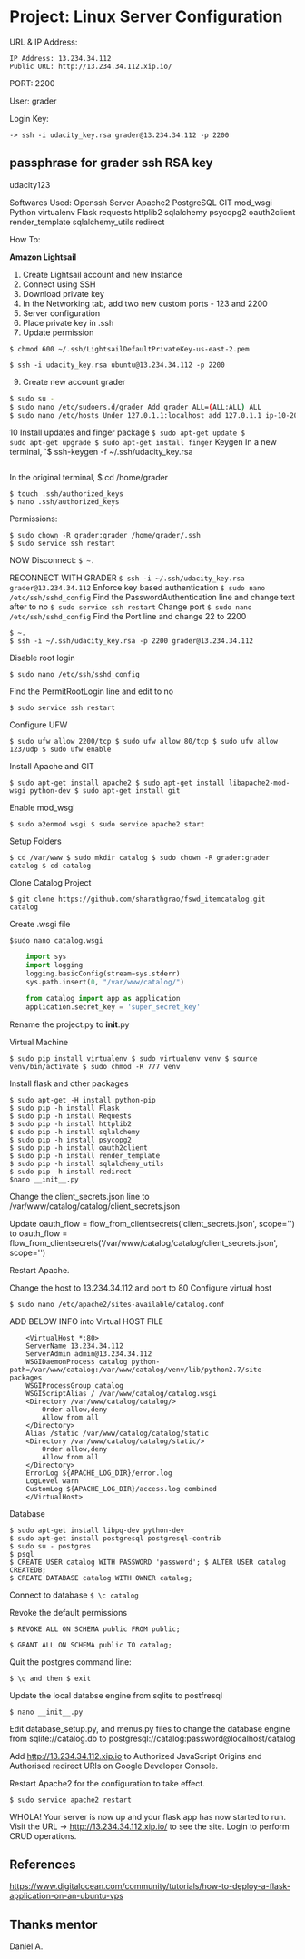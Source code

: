 # Project: Linux Server Configuration
 
URL & IP Address:
```
IP Address: 13.234.34.112
Public URL: http://13.234.34.112.xip.io/
```

PORT: 2200

User: grader

Login Key: 
```
-> ssh -i udacity_key.rsa grader@13.234.34.112 -p 2200
```

## passphrase for grader ssh RSA key
udacity123

Softwares Used:
Openssh Server
Apache2
PostgreSQL
GIT
mod_wsgi
Python
virtualenv
Flask
requests
httplib2
sqlalchemy
psycopg2
oauth2client
render_template
sqlalchemy_utils
redirect


How To:

<b>Amazon Lightsail</b>

1. Create Lightsail account and new Instance
2. Connect using SSH
3. Download private key
4. In the Networking tab, add two new custom ports - 123 and 2200
5. Server configuration
6. Place private key in .ssh
7. Update permission
```
$ chmod 600 ~/.ssh/LightsailDefaultPrivateKey-us-east-2.pem

$ ssh -i udacity_key.rsa ubuntu@13.234.34.112 -p 2200
```
9. Create new account grader
```bash
$ sudo su -
$ sudo nano /etc/sudoers.d/grader Add grader ALL=(ALL:ALL) ALL
$ sudo nano /etc/hosts Under 127.0.1.1:localhost add 127.0.1.1 ip-10-20-37-65
```
10 Install updates and finger package
<code>$ sudo apt-get update $ sudo apt-get upgrade $ sudo apt-get install finger</code>
Keygen
In a new terminal, `$ ssh-keygen -f ~/.ssh/udacity_key.rsa
```$ cat ~/.ssh/udacity_key.rsa.pub
```
In the original terminal, $ cd /home/grader
```$ mkdir .ssh
$ touch .ssh/authorized_keys
$ nano .ssh/authorized_keys
```
Permissions: 
```$ sudo chmod 700 /home/grader/.ssh $ sudo chmod 644 /home/grader/.ssh/authorized_keys
$ sudo chown -R grader:grader /home/grader/.ssh
$ sudo service ssh restart
```
NOW Disconnect: ```$ ~.```

RECONNECT WITH GRADER
```$ ssh -i ~/.ssh/udacity_key.rsa grader@13.234.34.112```
Enforce key based authentication
```$ sudo nano /etc/ssh/sshd_config```
Find the PasswordAuthentication line and change text after to no
```$ sudo service ssh restart```
Change port
```$ sudo nano /etc/ssh/sshd_config```
Find the Port line and change 22 to 2200
```$ sudo service ssh restart
$ ~.
$ ssh -i ~/.ssh/udacity_key.rsa -p 2200 grader@13.234.34.112
```

Disable root login
```
$ sudo nano /etc/ssh/sshd_config
```

Find the PermitRootLogin line and edit to no
```
$ sudo service ssh restart
```

Configure UFW
```
$ sudo ufw allow 2200/tcp $ sudo ufw allow 80/tcp $ sudo ufw allow 123/udp $ sudo ufw enable
```

Install Apache and GIT
```
$ sudo apt-get install apache2 $ sudo apt-get install libapache2-mod-wsgi python-dev $ sudo apt-get install git
```

Enable mod_wsgi
```
$ sudo a2enmod wsgi $ sudo service apache2 start
```

Setup Folders
```
$ cd /var/www $ sudo mkdir catalog $ sudo chown -R grader:grader catalog $ cd catalog
```

Clone Catalog Project
```
$ git clone https://github.com/sharathgrao/fswd_itemcatalog.git catalog
```

Create .wsgi file
```
$sudo nano catalog.wsgi
```
```python
    import sys
    import logging
    logging.basicConfig(stream=sys.stderr)
    sys.path.insert(0, "/var/www/catalog/")

    from catalog import app as application
    application.secret_key = 'super_secret_key'
```

Rename the project.py to __init__.py

Virtual Machine
```
$ sudo pip install virtualenv $ sudo virtualenv venv $ source venv/bin/activate $ sudo chmod -R 777 venv
```

Install flask and other packages
```
$ sudo apt-get -H install python-pip
$ sudo pip -h install Flask
$ sudo pip -h install Requests
$ sudo pip -h install httplib2
$ sudo pip -h install sqlalchemy
$ sudo pip -h install psycopg2
$ sudo pip -h install oauth2client
$ sudo pip -h install render_template
$ sudo pip -h install sqlalchemy_utils
$ sudo pip -h install redirect
$nano __init__.py
```

Change the client_secrets.json line to /var/www/catalog/catalog/client_secrets.json

Update oauth_flow = flow_from_clientsecrets('client_secrets.json', scope='') to oauth_flow = flow_from_clientsecrets('/var/www/catalog/catalog/client_secrets.json', scope='')

Restart Apache.

Change the host to 13.234.34.112 and port to 80
Configure virtual host
```
$ sudo nano /etc/apache2/sites-available/catalog.conf
```
ADD BELOW INFO into Virtual HOST FILE

```
    <VirtualHost *:80>
    ServerName 13.234.34.112
    ServerAdmin admin@13.234.34.112
    WSGIDaemonProcess catalog python-path=/var/www/catalog:/var/www/catalog/venv/lib/python2.7/site-packages
    WSGIProcessGroup catalog
    WSGIScriptAlias / /var/www/catalog/catalog.wsgi
    <Directory /var/www/catalog/catalog/>
        Order allow,deny
        Allow from all
    </Directory>
    Alias /static /var/www/catalog/catalog/static
    <Directory /var/www/catalog/catalog/static/>
        Order allow,deny
        Allow from all
    </Directory>
    ErrorLog ${APACHE_LOG_DIR}/error.log
    LogLevel warn
    CustomLog ${APACHE_LOG_DIR}/access.log combined
    </VirtualHost>
```

Database

```
$ sudo apt-get install libpq-dev python-dev
$ sudo apt-get install postgresql postgresql-contrib
$ sudo su - postgres
$ psql
$ CREATE USER catalog WITH PASSWORD 'password'; $ ALTER USER catalog CREATEDB; 
$ CREATE DATABASE catalog WITH OWNER catalog;
```

Connect to database 
```$ \c catalog```

Revoke the default permissions
```
$ REVOKE ALL ON SCHEMA public FROM public; 

$ GRANT ALL ON SCHEMA public TO catalog;
```

Quit the postgres command line: 
```
$ \q and then $ exit
```

Update the local databse engine from sqlite to postfresql
```
$ nano __init__.py 
```
Edit database_setup.py, and menus.py files to change the database engine from sqlite://catalog.db to postgresql://catalog:password@localhost/catalog

Add http://13.234.34.112.xip.io to Authorized JavaScript Origins and Authorised redirect URIs on Google Developer Console.

Restart Apache2 for the configuration to take effect.

```
$ sudo service apache2 restart
```


WHOLA! Your server is now up and your flask app has now started to run. Visit the URL -> http://13.234.34.112.xip.io/ to see the site. Login to perform CRUD operations.


## References
https://www.digitalocean.com/community/tutorials/how-to-deploy-a-flask-application-on-an-ubuntu-vps

## Thanks mentor
Daniel A.


